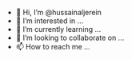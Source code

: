 - 👋 Hi, I’m @hussainaljerein
- 👀 I’m interested in ...
- 🌱 I’m currently learning ...
- 💞️ I’m looking to collaborate on ...
- 📫 How to reach me ...

<!---
hussainaljerein/hussainaljerein is a ✨ special ✨ repository because its `README.md` (this file) appears on your GitHub profile.
You can click the Preview link to take a look at your changes.
--->
